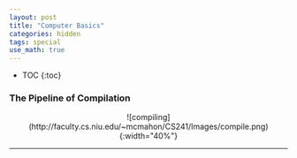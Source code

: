 ```yaml
---
layout: post
title: "Computer Basics"
categories: hidden
tags: special
use_math: true
---
```


* TOC
{:toc}

### The Pipeline of Compilation
<p align="center" markdown="1">
	![compiling](http://faculty.cs.niu.edu/~mcmahon/CS241/Images/compile.png){:width="40%"}
</p>

---

